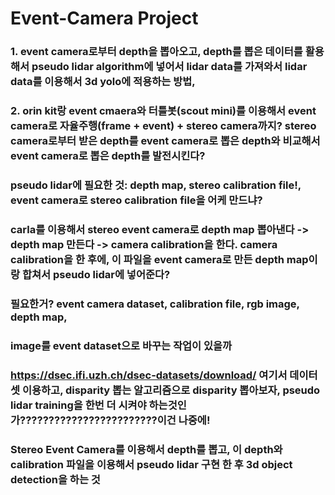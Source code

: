 # Event-Camera Project
### 1. event camera로부터 depth을 뽑아오고,  depth를 뽑은 데이터를 활용해서 pseudo lidar algorithm에 넣어서 lidar data를 가져와서 lidar data를 이용해서 3d yolo에 적용하는 방법, 
### 2. orin kit랑 event cmaera와 터틀봇(scout mini)를 이용해서 event camera로 자율주행(frame + event) + stereo camera까지? stereo camera로부터 받은 depth를 event camera로 뽑은 depth와 비교해서 event camera로 뽑은 depth를 발전시킨다? 
### pseudo lidar에 필요한 것: depth map, stereo calibration file!, event camera로 stereo calibration file을 어케 만드냐? 
### carla를 이용해서 stereo event camera로 depth map 뽑아낸다 -> depth map 만든다 -> camera calibration을 한다. camera calibration을 한 후에, 이 파일을 event camera로 만든 depth map이랑 합쳐서 pseudo lidar에 넣어준다? 
### 필요한거? event camera dataset, calibration file, rgb image, depth map, 
### image를 event dataset으로 바꾸는 작업이 있을까
### https://dsec.ifi.uzh.ch/dsec-datasets/download/ 여기서 데이터셋 이용하고, disparity 뽑는 알고리즘으로 disparity 뽑아보자, pseudo lidar training을 한번 더 시켜야 하는것인가????????????????????????이건 나중에!
### Stereo Event Camera를 이용해서 depth를 뽑고, 이 depth와 calibration 파일을 이용해서 pseudo lidar 구현 한 후 3d object detection을 하는 것 
### 

